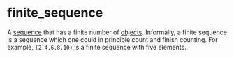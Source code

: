 # finite_sequence

A [sequence](mathematics/sequence) that has a finite number of [objects](mathematics/object). Informally, a finite sequence is a sequence which one could in principle count and finish counting. For example, `(2,4,6,8,10)` is a finite sequence with five elements.